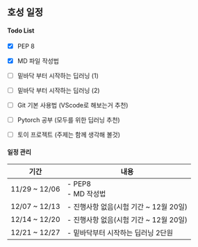 ## 호성 일정

#### Todo List
- [X] PEP 8
- [X] MD 파일 작성법
- [ ] 밑바닥 부터 시작하는 딥러닝 (1)
- [ ] 밑바닥 부터 시작하는 딥러닝 (2)
- [ ] Git 기본 사용법 (VScode로 해보는거 추천)
- [ ] Pytorch 공부 (모두를 위한 딥러닝 추천)
- [ ] 토이 프로젝트 (주제는 함께 생각해 볼것)


#### 일정 관리

기간 | 내용
-- | --
11/29 ~ 12/06  | - PEP8 </br> - MD 작성법
12/07 ~ 12/13  | - 진행사항 없음(시험 기간 ~ 12월 20일)
12/14 ~ 12/20  | - 진행사항 없음(시험 기간 ~ 12월 20일)
12/21 ~ 12/27  | - 밑바닥부터 시작하는 딥러닝 2단원